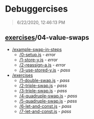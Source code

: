 # Debuggercises 

> 6/22/2020, 12:46:13 PM 

## [exercises](../README.md)/04-value-swaps 

- [/example-swap-in-steps](./example-swap-in-steps/README.md)
  - [/0-setup.js](./example-swap-in-steps/README.md#0-setupjs) - _error_ 
  - [/1-store-y.js](./example-swap-in-steps/README.md#1-store-yjs) - _error_ 
  - [/2-reassign-a.js](./example-swap-in-steps/README.md#2-reassign-ajs) - _error_ 
  - [/3-use-stored-y.js](./example-swap-in-steps/README.md#3-use-stored-yjs) - _pass_ 
- [/exercises](./exercises/README.md)
  - [/1-double-swap.js](./exercises/README.md#1-double-swapjs) - _pass_ 
  - [/2-triple-swap.js](./exercises/README.md#2-triple-swapjs) - _pass_ 
  - [/3-triple-swap.js](./exercises/README.md#3-triple-swapjs) - _pass_ 
  - [/4-quadruple-swap.js](./exercises/README.md#4-quadruple-swapjs) - _pass_ 
  - [/5-quadruple-swap.js](./exercises/README.md#5-quadruple-swapjs) - _pass_ 
  - [/6-let-and-const.js](./exercises/README.md#6-let-and-constjs) - _pass_ 
  - [/7-let-and-const.js](./exercises/README.md#7-let-and-constjs) - _pass_ 
